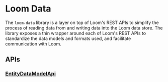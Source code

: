 # Loom Data

The `loom-data` library is a layer on top of Loom's REST APIs to simplify the process of reading data from and
writing data into the Loom data store. The library exposes a thin wrapper around each of Loom's REST APIs to
standardize the data models and formats used, and facilitate communication with Loom.

## APIs

### [EntityDataModelApi](docs/EntityDataModelApi.md)
